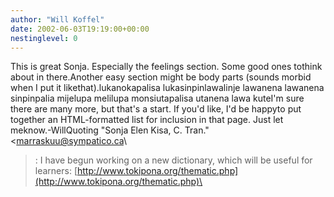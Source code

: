 ```yaml
---
author: "Will Koffel"
date: 2002-06-03T19:19:00+00:00
nestinglevel: 0
---
```

This is great Sonja. Especially the feelings section. Some good ones tothink about in there.Another easy section might be body parts (sounds morbid when I put it likethat).lukanokapalisa lukasinpinlawalinje lawanena lawanena sinpinpalia mijelupa melilupa monsiutapalisa utanena lawa kuteI'm sure there are many more, but that's a start. If you'd like, I'd be happyto put together an HTML-formatted list for inclusion in that page. Just let meknow.-WillQuoting "Sonja Elen Kisa, C. Tran." <[marraskuu@sympatico.ca](mailto://marraskuu@sympatico.ca)\
>:
> I have begun working on a new dictionary, which will be useful for
> learners:
> [http://www.tokipona.org/thematic.php](http://www.tokipona.org/thematic.php)\
>